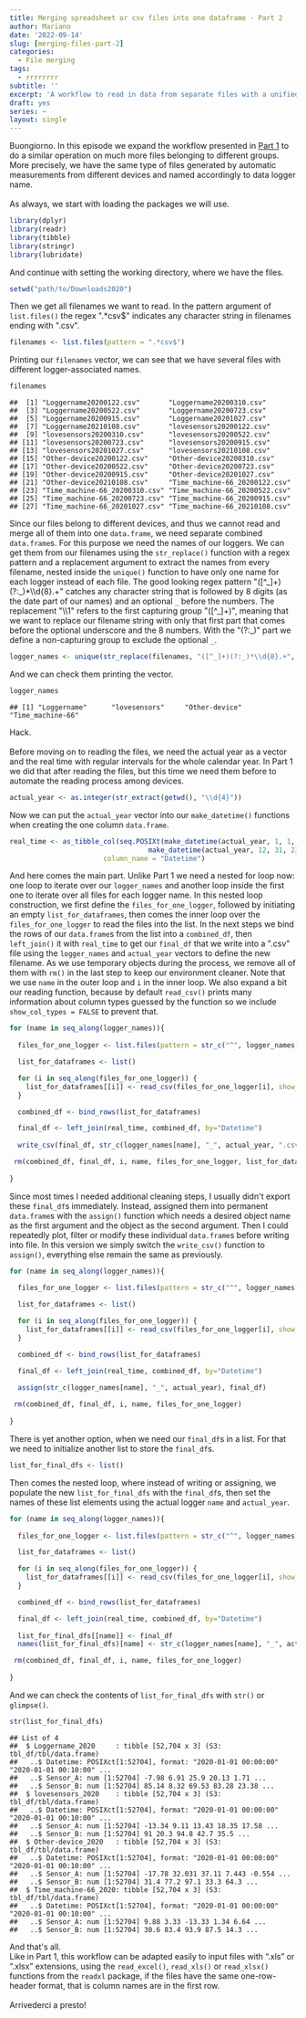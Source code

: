 ```yaml
---
title: Merging spreadsheet or csv files into one dataframe - Part 2
author: Mariano
date: '2022-09-14'
slug: [merging-files-part-2]
categories:
  - File merging
tags:
  - rrrrrrrr
subtitle: ''
excerpt: 'A workflow to read in data from separate files with a unified format, merge them into a single data frame, then export them as one file. Part 2 - bunches of files.'
draft: yes
series: ~
layout: single
---
```


Buongiorno. In this episode we expand the workflow presented in [Part 1](https://datamariano.netlify.app/blog/2022-09-07-merging-spreadsheet-or-csv-files-into-one-dataframe-part-1/) to do a similar operation on much more files belonging to different groups. More precisely, we have the same type of files generated by automatic measurements from different devices and named accordingly to data logger name. \
\
As always, we start with loading the packages we will use.


```r
library(dplyr)
library(readr)
library(tibble)
library(stringr)
library(lubridate)
```

And continue with setting the working directory, where we have the files. 




```r
setwd("path/to/Downloads2020")
```

Then we get all filenames we want to read. In the pattern argument of `list.files()` the regex ".*csv$" indicates any character string in filenames ending with ".csv".


```r
filenames <- list.files(pattern = ".*csv$")
```

Printing our `filenames` vector, we can see that we have several files with different logger-associated names.


```r
filenames
```

```
##  [1] "Loggername20200122.csv"       "Loggername20200310.csv"      
##  [3] "Loggername20200522.csv"       "Loggername20200723.csv"      
##  [5] "Loggername20200915.csv"       "Loggername20201027.csv"      
##  [7] "Loggername20210108.csv"       "lovesensors20200122.csv"     
##  [9] "lovesensors20200310.csv"      "lovesensors20200522.csv"     
## [11] "lovesensors20200723.csv"      "lovesensors20200915.csv"     
## [13] "lovesensors20201027.csv"      "lovesensors20210108.csv"     
## [15] "Other-device20200122.csv"     "Other-device20200310.csv"    
## [17] "Other-device20200522.csv"     "Other-device20200723.csv"    
## [19] "Other-device20200915.csv"     "Other-device20201027.csv"    
## [21] "Other-device20210108.csv"     "Time_machine-66_20200122.csv"
## [23] "Time_machine-66_20200310.csv" "Time_machine-66_20200522.csv"
## [25] "Time_machine-66_20200723.csv" "Time_machine-66_20200915.csv"
## [27] "Time_machine-66_20201027.csv" "Time_machine-66_20210108.csv"
```

Since our files belong to different devices, and thus we cannot read and merge all of them into one `data.frame`, we need separate combined `data.frame`s. For this purpose we need the names of our loggers. We can get them from our filenames using the `str_replace()` function with a regex pattern and a replacement argument to extract the names from every filename, nested inside the `unique()` function to have only one name for each logger instead of each file. The good looking regex pattern "([^\_]+)(?:\_)\*\\\d{8}.+" catches any character string that is followed by 8 digits (as the date part of our names) and an optional `_` before the numbers. The replacement "\\\1" refers to the first capturing group "([^\_]+)", meaning that we want to replace our filename string with only that first part that comes before the optional underscore and the 8 numbers. With the "(?:\_)" part we define a non-capturing group to exclude the optional `_`.


```r
logger_names <- unique(str_replace(filenames, "([^_]+)(?:_)*\\d{8}.+", "\\1"))
```

And we can check them printing the vector.


```r
logger_names
```

```
## [1] "Loggername"      "lovesensors"     "Other-device"    "Time_machine-66"
```
Hack. \
\
Before moving on to reading the files, we need the actual year as a vector and the real time with regular intervals for the whole calendar year. In Part 1 we did that after reading the files, but this time we need them before to automate the reading process among devices.




```r
actual_year <- as.integer(str_extract(getwd(), "\\d{4}"))
```

Now we can put the `actual_year` vector into our `make_datetime()` functions when creating the one column `data.frame`.


```r
real_time <- as_tibble_col(seq.POSIXt(make_datetime(actual_year, 1, 1, 0, 0, 0), 
                                  make_datetime(actual_year, 12, 31, 23, 50, 0), 600), 
                       column_name = "Datetime")
```

And here comes the main part. Unlike Part 1 we need a nested for loop now: one loop to iterate over our `logger_names` and another loop inside the first one to iterate over all files for each logger name. In this nested loop construction, we first define the `files_for_one_logger`, followed by initiating an empty `list_for_dataframes`, then comes the inner loop over the `files_for_one_logger` to read the files into the list. In the next steps we bind the rows of our `data.frame`s from the list into a `combined_df`, then `left_join()` it with `real_time` to get our `final_df` that we write into a ".csv" file using the `logger_names` and `actual_year` vectors to define the new filename. As we use temporary objects during the process, we remove all of them with `rm()` in the last step to keep our environment cleaner. Note that we use `name` in the outer loop and `i` in the inner loop. We also expand a bit our reading function, because by default `read_csv()` prints many information about column types guessed by the function so we include `show_col_types = FALSE` to prevent that.


```r
for (name in seq_along(logger_names)){ 
  
  files_for_one_logger <- list.files(pattern = str_c("^", logger_names[name], ".*.csv"))

  list_for_dataframes <- list()

  for (i in seq_along(files_for_one_logger)) {
    list_for_dataframes[[i]] <- read_csv(files_for_one_logger[i], show_col_types = FALSE)
  }

  combined_df <- bind_rows(list_for_dataframes)

  final_df <- left_join(real_time, combined_df, by="Datetime")
  
  write_csv(final_df, str_c(logger_names[name], "_", actual_year, ".csv")) 

 rm(combined_df, final_df, i, name, files_for_one_logger, list_for_dataframes)
 
}
```

Since most times I needed additional cleaning steps, I usually didn't export these `final_df`s immediately. Instead, assigned them into permanent `data.frame`s with the `assign()` function which needs a desired object name as the first argument and the object as the second argument. Then I could repeatedly plot, filter or modify these individual `data.frame`s before writing into file. In this version we simply switch the `write_csv()` function to `assign()`, everything else remain the same as previously.


```r
for (name in seq_along(logger_names)){ 
  
  files_for_one_logger <- list.files(pattern = str_c("^", logger_names[name], ".*.csv"))

  list_for_dataframes <- list()

  for (i in seq_along(files_for_one_logger)) {
    list_for_dataframes[[i]] <- read_csv(files_for_one_logger[i], show_col_types = FALSE)
  }

  combined_df <- bind_rows(list_for_dataframes)

  final_df <- left_join(real_time, combined_df, by="Datetime")
  
  assign(str_c(logger_names[name], "_", actual_year), final_df) 

 rm(combined_df, final_df, i, name, files_for_one_logger)
 
}
```

There is yet another option, when we need our `final_df`s in a list. For that we need to initialize another list to store the `final_df`s.


```r
list_for_final_dfs <- list()
```

Then comes the nested loop, where instead of writing or assigning, we populate the new `list_for_final_dfs` with the `final_df`s, then set the names of these list elements using the actual logger `name` and `actual_year`.


```r
for (name in seq_along(logger_names)){ 
  
  files_for_one_logger <- list.files(pattern = str_c("^", logger_names[name], ".*.csv"))

  list_for_dataframes <- list()

  for (i in seq_along(files_for_one_logger)) {
    list_for_dataframes[[i]] <- read_csv(files_for_one_logger[i], show_col_types = FALSE)
  }

  combined_df <- bind_rows(list_for_dataframes)

  final_df <- left_join(real_time, combined_df, by="Datetime")
  
  list_for_final_dfs[[name]] <- final_df
  names(list_for_final_dfs)[name] <- str_c(logger_names[name], "_", actual_year)

 rm(combined_df, final_df, i, name, files_for_one_logger)
 
}
```

And we can check the contents of `list_for_final_dfs` with `str()` or `glimpse()`.


```r
str(list_for_final_dfs)
```

```
## List of 4
##  $ Loggername_2020     : tibble [52,704 x 3] (S3: tbl_df/tbl/data.frame)
##   ..$ Datetime: POSIXct[1:52704], format: "2020-01-01 00:00:00" "2020-01-01 00:10:00" ...
##   ..$ Sensor_A: num [1:52704] -7.98 6.91 25.9 20.13 1.71 ...
##   ..$ Sensor_B: num [1:52704] 85.14 8.32 69.53 83.28 23.38 ...
##  $ lovesensors_2020    : tibble [52,704 x 3] (S3: tbl_df/tbl/data.frame)
##   ..$ Datetime: POSIXct[1:52704], format: "2020-01-01 00:00:00" "2020-01-01 00:10:00" ...
##   ..$ Sensor_A: num [1:52704] -13.34 9.11 13.43 18.35 17.58 ...
##   ..$ Sensor_B: num [1:52704] 91 20.3 94.8 42.7 35.5 ...
##  $ Other-device_2020   : tibble [52,704 x 3] (S3: tbl_df/tbl/data.frame)
##   ..$ Datetime: POSIXct[1:52704], format: "2020-01-01 00:00:00" "2020-01-01 00:10:00" ...
##   ..$ Sensor_A: num [1:52704] -17.78 32.031 37.11 7.443 -0.554 ...
##   ..$ Sensor_B: num [1:52704] 31.4 77.2 97.1 33.3 64.3 ...
##  $ Time_machine-66_2020: tibble [52,704 x 3] (S3: tbl_df/tbl/data.frame)
##   ..$ Datetime: POSIXct[1:52704], format: "2020-01-01 00:00:00" "2020-01-01 00:10:00" ...
##   ..$ Sensor_A: num [1:52704] 9.88 3.33 -13.33 1.34 6.64 ...
##   ..$ Sensor_B: num [1:52704] 30.6 83.4 93.9 87.5 14.3 ...
```

And that's all. \
Like in Part 1, this workflow can be adapted easily to input files with “.xls” or “.xlsx” extensions, using the `read_excel()`, `read_xls()` or `read_xlsx()` functions from the `readxl` package, if the files have the same one-row-header format, that is column names are in the first row. \
\
Arrivederci a presto!
